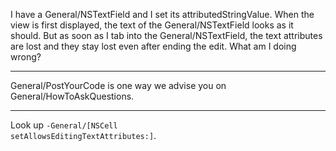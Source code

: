 

I have a General/NSTextField and I set its attributedStringValue.  When the view is first displayed, the text of the General/NSTextField looks as it should.  But as soon as I tab into the General/NSTextField, the text attributes are lost and they stay lost even after ending the edit.  What am I doing wrong?

----

General/PostYourCode is one way we advise you on General/HowToAskQuestions.

----

Look up <code>-General/[NSCell setAllowsEditingTextAttributes:]</code>.